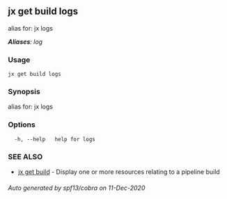 ## jx get build logs

alias for: jx logs

***Aliases**: log*

### Usage

```
jx get build logs
```

### Synopsis

alias for: jx logs

### Options

```
  -h, --help   help for logs
```

### SEE ALSO

* [jx get build](jx_get_build.md)	 - Display one or more resources relating to a pipeline build

###### Auto generated by spf13/cobra on 11-Dec-2020
